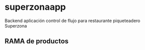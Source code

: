 # superzonaapp
Backend aplicación control de flujo para restaurante piqueteadero Superzona

## RAMA de productos 
